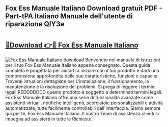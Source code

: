 ## Fox Ess Manuale Italiano Download gratuit PDF - Part-tPA Italiano Manuale dell'utente di riparazione QIY3e

# <h2><a href="http://dfgcvx.blite.top/?on=Fox+Ess+Manuale+Italiano">🔗Download 👉🔴 Fox Ess Manuale Italiano</a></h2>

[![Fox Ess Manuale Italiano download](https://i.imgur.com/lujVjoI.png)](http://dfgcvx.blite.top/?on=Fox+Ess+Manuale+Italiano)
Benvenuto nel manuale di Istruzioni per il tuo Fox Ess Manuale Italiano appena consegnato. Questa guida completa è progettata per aiutarti a iniziare con il tuo prodotto e darti una comprensione approfondita delle sue caratteristiche, funzioni e capacità. Troverai istruzioni dettagliate per L'installazione, il funzionamento, la manutenzione e la risoluzione dei problemi. Si prega di leggere i termini legali REDDDDDDD questo prodotto è soggetto a determinati termini legali. Fox Ess Manuale Italiano offre una serie di funzionalità avanzate come assistenti virtuali, notifiche intelligenti, scorciatoie personalizzabili e attività automatizzate, tutte facilmente controllabili dall'interfaccia. Siamo sempre qui per te, Fox Ess Manuale Italiano. Il nostro Team di assistenza clienti si impegna ad assisterti in tutte le Richieste.
